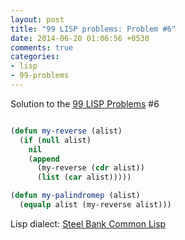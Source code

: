 ```yaml
---
layout: post
title: "99 LISP problems: Problem #6"
date: 2014-06-20 01:06:56 +0530
comments: true
categories: 
- lisp
- 99-problems
---
```


Solution to the [99 LISP Problems][99prob] #6


```cl

(defun my-reverse (alist)
  (if (null alist)
    nil
    (append
      (my-reverse (cdr alist))
      (list (car alist)))))

(defun my-palindromep (alist)
  (equalp alist (my-reverse alist)))

```


Lisp dialect: [Steel Bank Common Lisp][sbcl]

<!--links-->
[99prob]: http://www.ic.unicamp.br/~meidanis/courses/mc336/2006s2/funcional/L-99_Ninety-Nine_Lisp_Problems.html
[sbcl]: http://www.sbcl.org/
